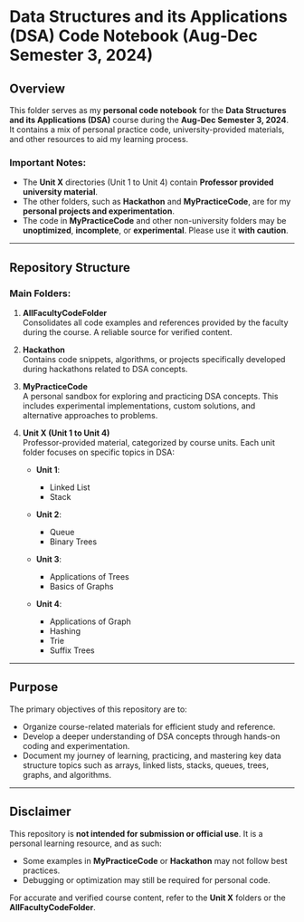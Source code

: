 # Data Structures and its Applications (DSA) Code Notebook (Aug-Dec Semester 3, 2024)

## Overview

This folder serves as my **personal code notebook** for the **Data Structures and its Applications (DSA)** course during the **Aug-Dec Semester 3, 2024**. It contains a mix of personal practice code, university-provided materials, and other resources to aid my learning process.

### Important Notes:

- The **Unit X** directories (Unit 1 to Unit 4) contain **Professor provided university material**.
- The other folders, such as **Hackathon** and **MyPracticeCode**, are for my **personal projects and experimentation**.
- The code in **MyPracticeCode** and other non-university folders may be **unoptimized**, **incomplete**, or **experimental**. Please use it **with caution**.

---

## Repository Structure

### Main Folders:

1. **AllFacultyCodeFolder**  
   Consolidates all code examples and references provided by the faculty during the course. A reliable source for verified content.

2. **Hackathon**  
   Contains code snippets, algorithms, or projects specifically developed during hackathons related to DSA concepts.

3. **MyPracticeCode**  
   A personal sandbox for exploring and practicing DSA concepts. This includes experimental implementations, custom solutions, and alternative approaches to problems.

4. **Unit X (Unit 1 to Unit 4)**  
   Professor-provided material, categorized by course units. Each unit folder focuses on specific topics in DSA:

   - **Unit 1**:

     - Linked List
     - Stack

   - **Unit 2**:

     - Queue
     - Binary Trees

   - **Unit 3**:

     - Applications of Trees
     - Basics of Graphs

   - **Unit 4**:
     - Applications of Graph
     - Hashing
     - Trie
     - Suffix Trees

---

## Purpose

The primary objectives of this repository are to:

- Organize course-related materials for efficient study and reference.
- Develop a deeper understanding of DSA concepts through hands-on coding and experimentation.
- Document my journey of learning, practicing, and mastering key data structure topics such as arrays, linked lists, stacks, queues, trees, graphs, and algorithms.

---

## Disclaimer

This repository is **not intended for submission or official use**. It is a personal learning resource, and as such:

- Some examples in **MyPracticeCode** or **Hackathon** may not follow best practices.
- Debugging or optimization may still be required for personal code.

For accurate and verified course content, refer to the **Unit X** folders or the **AllFacultyCodeFolder**.
